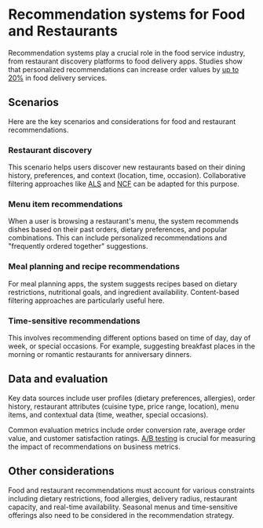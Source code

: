 <!--
Copyright (c) Recommenders contributors.
Licensed under the MIT License.
-->

# Recommendation systems for Food and Restaurants

Recommendation systems play a crucial role in the food service industry, from restaurant discovery platforms to food delivery apps. Studies show that personalized recommendations can increase order values by [up to 20%](https://www.mckinsey.com/industries/technology-media-and-telecommunications/our-insights/the-future-of-personalization-and-how-to-get-ready-for-it) in food delivery services.

## Scenarios

Here are the key scenarios and considerations for food and restaurant recommendations.

### Restaurant discovery

This scenario helps users discover new restaurants based on their dining history, preferences, and context (location, time, occasion). Collaborative filtering approaches like [ALS](../../examples/00_quick_start/als_movielens.ipynb) and [NCF](../../examples/00_quick_start/ncf_movielens.ipynb) can be adapted for this purpose.

### Menu item recommendations

When a user is browsing a restaurant's menu, the system recommends dishes based on their past orders, dietary preferences, and popular combinations. This can include personalized recommendations and "frequently ordered together" suggestions.

### Meal planning and recipe recommendations

For meal planning apps, the system suggests recipes based on dietary restrictions, nutritional goals, and ingredient availability. Content-based filtering approaches are particularly useful here.

### Time-sensitive recommendations

This involves recommending different options based on time of day, day of week, or special occasions. For example, suggesting breakfast places in the morning or romantic restaurants for anniversary dinners.

## Data and evaluation

Key data sources include user profiles (dietary preferences, allergies), order history, restaurant attributes (cuisine type, price range, location), menu items, and contextual data (time, weather, special occasions).

Common evaluation metrics include order conversion rate, average order value, and customer satisfaction ratings. [A/B testing](../../GLOSSARY.md) is crucial for measuring the impact of recommendations on business metrics.

## Other considerations

Food and restaurant recommendations must account for various constraints including dietary restrictions, food allergies, delivery radius, restaurant capacity, and real-time availability. Seasonal menus and time-sensitive offerings also need to be considered in the recommendation strategy.
